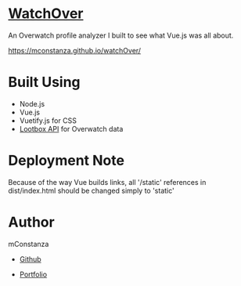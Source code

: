 [WatchOver](https://mconstanza.github.io/watchOver/)
====================================================

An Overwatch profile analyzer I built to see what Vue.js was all about.

https://mconstanza.github.io/watchOver/

Built Using
===========

-	Node.js
-	Vue.js
-	Vuetify.js for CSS
-	[Lootbox API](https://lootbox.eu/) for Overwatch data

Deployment Note
===============

Because of the way Vue builds links, all '/static' references in dist/index.html should be changed simply to 'static'

Author
======

mConstanza

-	[Github](https://github.com/mconstanza)

-	[Portfolio](https://mconstanza.github.io/portfolio/)
